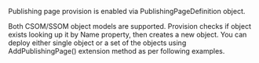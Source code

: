 
Publishing page provision is enabled via PublishingPageDefinition object.

Both CSOM/SSOM object models are supported. 
Provision checks if object exists looking up it by Name property, then creates a new object. You can deploy either single object or a set of the objects using AddPublishingPage() extension method as per following examples.
